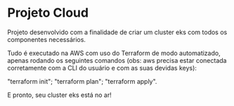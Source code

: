 # Projeto Cloud 

Projeto desenvolvido com a finalidade de criar um cluster eks com todos os componentes necessários.

Tudo é executado na AWS com uso do Terraform de modo automatizado, apenas rodando os seguintes comandos
(obs: aws precisa estar conectada corretamente com a CLI do usuário e com as suas devidas keys):

"terraform init"; "terraform plan"; "terraform apply".

E pronto, seu cluster eks está no ar!
